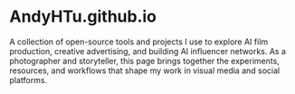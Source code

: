 # AndyHTu.github.io
A collection of open-source tools and projects I use to explore AI film production, creative advertising, and building AI influencer networks. As a photographer and storyteller, this page brings together the experiments, resources, and workflows that shape my work in visual media and social platforms.
